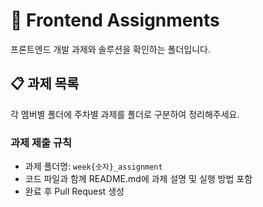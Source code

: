 # 📝 Frontend Assignments

프론트엔드 개발 과제와 솔루션을 확인하는 폴더입니다.

## 📋 과제 목록

각 멤버별 폴더에 주차별 과제를 폴더로 구분하여 정리해주세요.

### 과제 제출 규칙

- 과제 폴더명: `week{숫자}_assignment`
- 코드 파일과 함께 README.md에 과제 설명 및 실행 방법 포함
- 완료 후 Pull Request 생성
